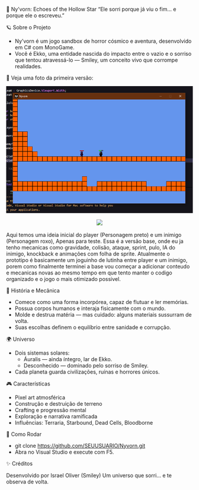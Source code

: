 🌌 Ny’vorn: Echoes of the Hollow Star
“Ele sorri porque já viu o fim… e porque ele o escreveu.”

🪐 Sobre o Projeto
  - Ny’vorn é um jogo sandbox de horror cósmico e aventura, desenvolvido em C# com MonoGame.
  - Você é Ekko, uma entidade nascida do impacto entre o vazio e o sorriso que tentou atravessá-lo — Smiley, um conceito vivo que corrompe realidades.

🎥 Veja uma foto da primeira versão:

![preview do projeto](https://raw.githubusercontent.com/IsraelOliver/Ny-vorn/main/GitHub/footage.png)

<p align="center"> <img src="https://github.com/IsraelOliver/Ny-vorn/blop/main/GitHub/footage.png?raw=true" width="700"> </p>

Aqui temos uma ideia inicial do player (Personagem preto) e um inimigo (Personagem roxo), Apenas para teste.
Essa é a versão base, onde eu ja tenho mecanicas como gravidade, colisão, ataque, sprint, pulo, IA do inimigo, knockback e animações com folha de sprite.
Atualmente o prototipo é basicamente um joguinho de lutinha entre player e um inimigo, porem como finalmente terminei a base vou começar a adicionar conteudo e mecanicas novas ao mesmo tempo em que tento manter o codigo organizado e o jogo o mais otimizado possivel.

🧩 História e Mecânica
  - Comece como uma forma incorpórea, capaz de flutuar e ler memórias.
  - Possua corpos humanos e interaja fisicamente com o mundo.
  - Molde e destrua matéria — mas cuidado: alguns materiais sussurram de volta.
  - Suas escolhas definem o equilíbrio entre sanidade e corrupção.

🌍 Universo
  - Dois sistemas solares:
    * Áuralis — ainda íntegro, lar de Ekko.
    * Desconhecido — dominado pelo sorriso de Smiley.
  - Cada planeta guarda civilizações, ruínas e horrores únicos.

🎮 Características
  - Pixel art atmosférica
  - Construção e destruição de terreno 
  - Crafting e progressão mental
  - Exploração e narrativa ramificada
  - Influências: Terraria, Starbound, Dead Cells, Bloodborne

🚀 Como Rodar
  *  git clone https://github.com/SEUUSUARIO/Nyvorn.git
  *  Abra no Visual Studio e execute com F5.

✨ Créditos

Desenvolvido por Israel Oliver (Smiley)
Um universo que sorri… e te observa de volta.
